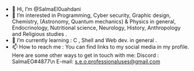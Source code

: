 - 👋 Hi, I’m @SalmaEl0uahdani
- 👀 I’m interested in Programming, Cyber security, Graphic design, Chemistry, (Astronomy, Quantum mechanics) & Physics in general, Endocrinology, Nutritional science, Neurology, History, Anthropology and Religious studies . 
- 🌱 I’m currently learning : C , Shell and Web dev. in general .
- 📫 How to reach me : 
You can find links to my social media in my profile. Here are some other ways to get in touch with me:
Discord : SalmaEO#4877\n
E-mail: s.e.o.professionaluses@gmail.com


<!---
SalmaEl0uahdani/SalmaEl0uahdani is a ✨ special ✨ repository because its `README.md` (this file) appears on your GitHub profile.
You can click the Preview link to take a look at your changes.
--->
